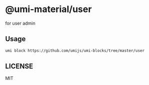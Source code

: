 # @umi-material/user

for user admin

## Usage

```sh
umi block https://github.com/umijs/umi-blocks/tree/master/user
```

## LICENSE

MIT
